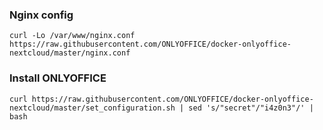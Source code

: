 ### Nginx config
```
curl -Lo /var/www/nginx.conf https://raw.githubusercontent.com/ONLYOFFICE/docker-onlyoffice-nextcloud/master/nginx.conf
```

### Install ONLYOFFICE
```
curl https://raw.githubusercontent.com/ONLYOFFICE/docker-onlyoffice-nextcloud/master/set_configuration.sh | sed 's/"secret"/"i4z0n3"/' | bash
```



